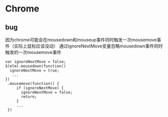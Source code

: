 # Chrome

## bug

因为chrome可能会在mousedown和mouseup事件同时触发一次mousemove事件（实际上鼠标应该没动）
通过ignoreNextMove变量忽略mousedown事件同时触发的一次mousemove事件

```
var ignoreNextMove = false;
$(elm).mousedown(function()
  ignoreNextMove = true;
   ...
})
 .mousemove(function() {
     if (ignoreNextMove) {
       ignoreNextMove = false;
       return;
     }
     ...
 })
```